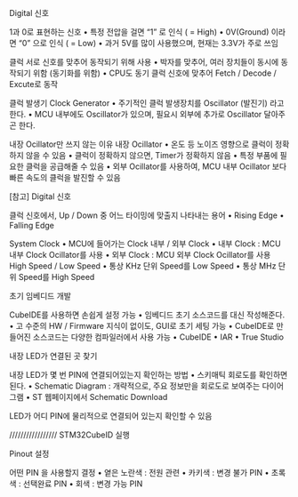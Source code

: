 Digital 신호

1과 0로 표현하는 신호
  • 특정 전압을 걸면 “1” 로 인식 ( = High)
  • 0V(Ground) 이라면 “0” 으로 인식 ( = Low)
  • 과거 5V를 많이 사용했으며, 현재는 3.3V가 주로 쓰임



클럭
  서로 신호를 맞추어 동작되기 위해 사용
    • 박자를 맞추어, 여러 장치들이 동시에 동작되기 위함 (동기화를 위함)
    • CPU도 동기 클럭 신호에 맞추어 Fetch / Decode / Excute로 동작

클럭 발생기
Clock Generator
  • 주기적인 클럭 발생장치를 Oscillator (발진기) 라고 한다.
  • MCU 내부에도 Oscillator가 있으며, 필요시 외부에 추가로 Oscillator 달아주곤 한다.

내장 Ocillator만 쓰지 않는 이유
  내장 Ocillator
    • 온도 등 노이즈 영향으로 클럭이 정확하지 않을 수 있음
    • 클럭이 정확하지 않으면, Timer가 정확하지 않음
    • 특정 부품에 필요한 클럭을 공급해줄 수 있음
    • 외부 Ocillator를 사용하여, MCU 내부 Ocillator 보다 빠른 속도의 클럭을 발진할 수 있음

[참고] Digital 신호

클럭 신호에서, Up / Down 중 어느 타이밍에 맞출지 나타내는 용어
  • Rising Edge
  • Falling Edge

System Clock
  • MCU에 들어가는 Clock
내부 / 외부 Clock
  • 내부 Clock : MCU 내부 Clock Ocillator를 사용
  • 외부 Clock : MCU 외부 Clock Ocillator를 사용
High Speed / Low Speed
  • 통상 KHz 단위 Speed를 Low Speed
  • 통상 MHz 단위 Speed를 High Speed






초기 임베디드 개발


CubeIDE를 사용하면 손쉽게 설정 가능
• 임베디드 초기 소스코드를 대신 작성해준다.
• 고 수준의 HW / Firmware 지식이 없이도, GUI로 초기 세팅 가능
• CubeIDE로 만들어진 소스코드는 다양한 컴파일러에서 사용 가능
• CubeIDE
• IAR 
• True Studio


내장 LED가 연결된 곳 찾기

  내장 LED가 몇 번 PIN에 연결되어있는지 확인하는 방법
    • 스키매틱 회로도를 확인하면 된다.
    • Schematic Diagram : 개략적으로, 주요 정보만을 회로도로 보여주는 다이어그램
    • ST 웹페이지에서 Schematic Download

  LED가 어디 PIN에 물리적으로 연결되어 있는지 확인할 수 있음



  
/////////////////
STM32CubeID 실행


Pinout 설정

어떤 PIN 을 사용할지 결정
• 옅은 노란색 : 전원 관련 • 카키색 : 변경 불가 PIN • 초록색 : 선택완료 PIN • 회색 : 변경 가능 PIN